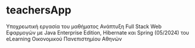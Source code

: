 # teachersApp

Υποχρεωτική εργασία του μαθήματος Ανάπτυξη Full Stack Web Εφαρμογών με Java Enterprise Edition, Hibernate και Spring (05/2024) του eLearning Οικονομικού Πανεπιστημίου Αθηνών

